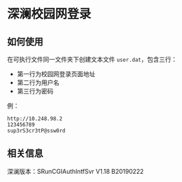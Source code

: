 # 深澜校园网登录 #

## 如何使用 ##

在可执行文件同一文件夹下创建文本文件 `user.dat`，包含三行：
 - 第一行为校园网登录页面地址
 - 第二行为用户名
 - 第三行为密码

例：
```
http://10.248.98.2
123456789
sup3rS3cr3tP@ssw0rd
```

## 相关信息 ##

深澜版本：SRunCGIAuthIntfSvr V1.18 B20190222